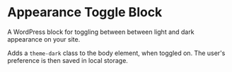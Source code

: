 # Appearance Toggle Block

A WordPress block for toggling between between light and dark appearance on your site.

Adds a `theme-dark` class to the body element, when toggled on. The user's preference is then saved in local storage.
